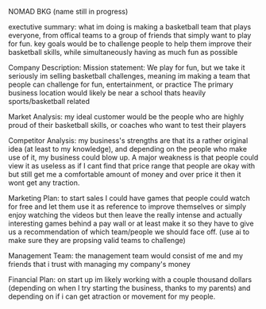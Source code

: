 NOMAD BKG (name still in progress)

exectutive summary: 
what im doing is making a basketball team that plays everyone, from offical teams to a group of friends that simply want to play for fun.
key goals would be to challenge people to help them improve their basketball skills, while simultaneously having as much fun as possible

Company Description:
Mission statement: We play for fun, but we take it seriously
im selling basketball challenges, meaning im making a team that people can challenge for fun, entertainment, or practice
The primary business location would likely be near a school thats heavily sports/basketball related

Market Analysis:
my ideal customer would be the people who are highly proud of their basketball skills, or coaches who want to test their players

Competitor Analysis:
my business's strengths are that its a rather original idea (at least to my knowledge), and depending on the people who make use of it, my business could blow up.
A major weakness is that people could view it as useless as if I cant find that price range that people are okay with but still get me a comfortable amount of money and over price it then it wont get any traction.

Marketing Plan:
to start sales I could have games that people could watch for free and let them use it as reference to improve themselves or simply enjoy watching the videos but then leave the really intense and actually interesting games behind a pay wall or at least make it so they have to give us a recommendation of which team/people we should face off. (use ai to make sure they are propsing valid teams to challenge)

Management Team:
the management team would consist of me and my friends that i trust with managing my company's money

Financial Plan:
on start up im likely working with a couple thousand dollars (depending on when I try starting the business, thanks to my parents) and depending on if i can get atraction or movement for my people.